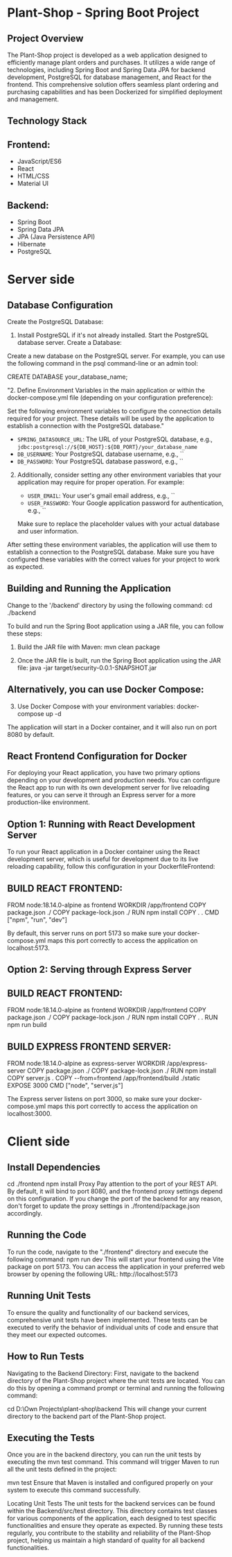 # Plant-Shop - Spring Boot Project

## Project Overview
The Plant-Shop project is developed as a web application designed to efficiently manage plant orders and purchases. It utilizes a wide range of technologies, including Spring Boot and Spring Data JPA for backend development, PostgreSQL for database management, and React for the frontend. This comprehensive solution offers seamless plant ordering and purchasing capabilities and has been Dockerized for simplified deployment and management.

## Technology Stack

## Frontend:
- JavaScript/ES6
- React
- HTML/CSS
- Material UI

## Backend:
- Spring Boot
- Spring Data JPA
- JPA (Java Persistence API)
- Hibernate
- PostgreSQL

# Server side

## Database Configuration
Create the PostgreSQL Database:

1. Install PostgreSQL if it's not already installed.
Start the PostgreSQL database server.
Create a Database:

Create a new database on the PostgreSQL server. For example, you can use the following command in the psql command-line or an admin tool:

CREATE DATABASE your_database_name;

"2. Define Environment Variables in the main application or within the docker-compose.yml file (depending on your configuration preference):

Set the following environment variables to configure the connection details required for your project. These details will be used by the application to establish a connection with the PostgreSQL database."

   - `SPRING_DATASOURCE_URL`: The URL of your PostgreSQL database, e.g., `jdbc:postgresql://${DB_HOST}:${DB_PORT}/your_database_name`
   - `DB_USERNAME`: Your PostgreSQL database username, e.g., ``
   - `DB_PASSWORD`: Your PostgreSQL database password, e.g., ``

2. Additionally, consider setting any other environment variables that your application may require for proper operation. For example:

   - `USER_EMAIL`: Your user's gmail email address, e.g., ``
   - `USER_PASSWORD`: Your Google application password for authentication, e.g., ``

   Make sure to replace the placeholder values with your actual database and user information.

After setting these environment variables, the application will use them to establish a connection to the PostgreSQL database. Make sure you have configured these variables with the correct values for your project to work as expected.

## Building and Running the Application
Change to the '/backend' directory by using the following command:
cd ./backend

To build and run the Spring Boot application using a JAR file, you can follow these steps:

1. Build the JAR file with Maven:
mvn clean package

2. Once the JAR file is built, run the Spring Boot application using the JAR file:
java -jar target/security-0.0.1-SNAPSHOT.jar

## Alternatively, you can use Docker Compose:

3. Use Docker Compose with your environment variables:
docker-compose up -d

The application will start in a Docker container, and it will also run on port 8080 by default.


## React Frontend Configuration for Docker
For deploying your React application, you have two primary options depending on your development and production needs. You can configure the React app to run with its own development server for live reloading features, or you can serve it through an Express server for a more production-like environment.

## Option 1: Running with React Development Server
To run your React application in a Docker container using the React development server, which is useful for development due to its live reloading capability, follow this configuration in your DockerfileFrontend:

## BUILD REACT FRONTEND:
FROM node:18.14.0-alpine as frontend
WORKDIR /app/frontend
COPY package.json ./
COPY package-lock.json ./
RUN npm install
COPY . .
CMD ["npm", "run", "dev"]

By default, this server runs on port 5173 so make sure your docker-compose.yml maps this port correctly to access the application on localhost:5173.

## Option 2: Serving through Express Server

## BUILD REACT FRONTEND:
FROM node:18.14.0-alpine as frontend
WORKDIR /app/frontend
COPY package.json ./
COPY package-lock.json ./
RUN npm install
COPY . .
RUN npm run build

## BUILD EXPRESS FRONTEND SERVER:
FROM node:18.14.0-alpine as express-server
WORKDIR /app/express-server
COPY package.json ./
COPY package-lock.json ./
RUN npm install
COPY server.js .
COPY --from=frontend /app/frontend/build ./static
EXPOSE 3000
CMD ["node", "server.js"]

The Express server listens on port 3000, so make sure your docker-compose.yml maps this port correctly to access the application on localhost:3000.


# Client side
## Install Dependencies
cd ./frontend
npm install
Proxy
Pay attention to the port of your REST API. By default, it will bind to port 8080, and the frontend proxy settings depend on this configuration. If you change the port of the backend for any reason, don't forget to update the proxy settings in ./frontend/package.json accordingly.

## Running the Code
To run the code, navigate to the "./frontend" directory and execute the following command:
npm run dev
This will start your frontend using the Vite package on port 5173. You can access the application in your preferred web browser by opening the following URL: http://localhost:5173

## Running Unit Tests
To ensure the quality and functionality of our backend services, comprehensive unit tests have been implemented. These tests can be executed to verify the behavior of individual units of code and ensure that they meet our expected outcomes.

## How to Run Tests
Navigating to the Backend Directory: First, navigate to the backend directory of the Plant-Shop project where the unit tests are located. You can do this by opening a command prompt or terminal and running the following command:


cd D:\Own Projects\plant-shop\backend
This will change your current directory to the backend part of the Plant-Shop project.

## Executing the Tests
Once you are in the backend directory, you can run the unit tests by executing the mvn test command. This command will trigger Maven to run all the unit tests defined in the project:

mvn test
Ensure that Maven is installed and configured properly on your system to execute this command successfully.

Locating Unit Tests
The unit tests for the backend services can be found within the Backend/src/test directory. This directory contains test classes for various components of the application, each designed to test specific functionalities and ensure they operate as expected.
By running these tests regularly, you contribute to the stability and reliability of the Plant-Shop project, helping us maintain a high standard of quality for all backend functionalities.


